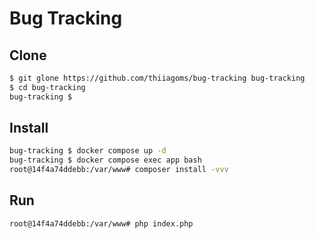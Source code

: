 # Bug Tracking

## Clone

```bash
$ git glone https://github.com/thiiagoms/bug-tracking bug-tracking
$ cd bug-tracking
bug-tracking $
```

## Install

```bash
bug-tracking $ docker compose up -d
bug-tracking $ docker compose exec app bash
root@14f4a74ddebb:/var/www# composer install -vvv
```

## Run

```bash
root@14f4a74ddebb:/var/www# php index.php
```

